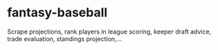 # fantasy-baseball
Scrape projections, rank players in league scoring, keeper draft advice, trade evaluation, standings projection,...
